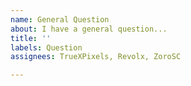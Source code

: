 ```yaml
---
name: General Question
about: I have a general question...
title: ''
labels: Question
assignees: TrueXPixels, Revolx, ZoroSC

---
```



